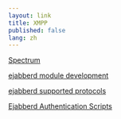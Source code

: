 ```yaml
---
layout: link
title: XMPP
published: false
lang: zh
---
```


[Spectrum](http://spectrum.im/)

[ejabberd module development](http://www.process-one.net/en/wiki/ejabberd_module_development/)

[ejabberd supported protocols](http://www.process-one.net/en/ejabberd/protocols/)

[Ejabberd Authentication Scripts](http://www.ejabberd.im/extauth)



